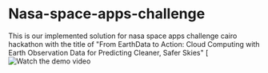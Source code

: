 # Nasa-space-apps-challenge
This is our implemented solution for nasa space apps challenge cairo hackathon with the title of "From EarthData to Action: Cloud Computing with Earth Observation Data for Predicting Cleaner, Safer Skies"
[![Watch the demo video](https://drive.google.com/file/d/1ohF-DE-jJy1MkyitZaad7r_5Hwv2VdmQ/view)

